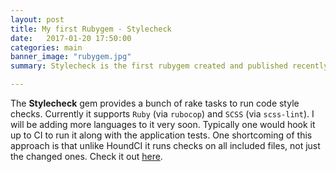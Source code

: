 ```yaml
---
layout: post
title: My first Rubygem - Stylecheck
date:   2017-01-20 17:50:00
categories: main
banner_image: "rubygem.jpg"
summary: Stylecheck is the first rubygem created and published recently by me.

---
```


The **Stylecheck** gem provides a bunch of rake tasks to run code style checks.
Currently it supports `Ruby` (via `rubocop`) and `SCSS` (via `scss-lint`). I will be adding more
languages to it very soon. Typically one would hook it up to CI to run it along with the application tests.
One shortcoming of this approach is that unlike HoundCI it runs checks on all included files, not just the
changed ones.
Check it out [here](https://github.com/soumyaveer/stylecheck).
